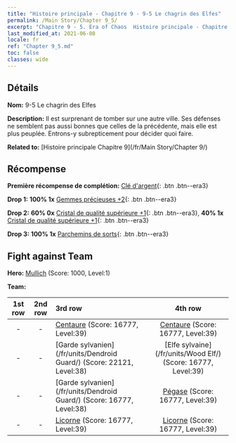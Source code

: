 ```yaml
---
title: "Histoire principale - Chapitre 9 - 9-5 Le chagrin des Elfes"
permalink: /Main Story/Chapter 9_5/
excerpt: "Chapitre 9 - 5. Era of Chaos  Histoire principale - Chapitre 9_5. 9-5 Le chagrin des Elfes"
last_modified_at: 2021-06-08
locale: fr
ref: "Chapter 9_5.md"
toc: false
classes: wide
---
```


## Détails

 **Nom:** 9-5 Le chagrin des Elfes

 **Description:** Il est surprenant de tomber sur une autre ville. Ses défenses ne semblent pas aussi bonnes que celles de la précédente, mais elle est plus peuplée. Entrons-y subrepticement pour décider quoi faire.

 **Related to:** [Histoire principale Chapitre 9](/fr/Main Story/Chapter 9/)

## Récompense

 **Première récompense de complétion:** [Clé d'argent](/ItemsFR/con_693/){: .btn .btn--era3}

 **Drop 1:** **100% 1x** [Gemmes précieuses +2](/ItemsFR/mat_30/){: .btn .btn--era3}

 **Drop 2:** **60% 0x** [Cristal de qualité supérieure +1](/ItemsFR/mat_24/){: .btn .btn--era3}, **40% 1x** [Cristal de qualité supérieure +1](/ItemsFR/mat_24/){: .btn .btn--era3}

 **Drop 3:** **100% 1x** [Parchemins de sorts](/ItemsFR/con_694/){: .btn .btn--era3}


## Fight against Team
 **Hero:** [Mullich](/fr/heroes/Mullich/) (Score: 1000, Level:1)

 **Team:**


  | 1st row | 2nd row | 3rd row | 4th row |
  |:----:|:----:|:----|:----:|
  | - | - | [Centaure](/fr/units/Centaur/) (Score: 16777, Level:39)  | [Centaure](/fr/units/Centaur/) (Score: 16777, Level:39)  |
  | - | - | [Garde sylvanien](/fr/units/Dendroid Guard/) (Score: 22121, Level:38)  | [Elfe sylvaine](/fr/units/Wood Elf/) (Score: 16777, Level:39)  |
  | - | - | [Garde sylvanien](/fr/units/Dendroid Guard/) (Score: 16777, Level:38)  | [Pégase](/fr/units/Pegasus/) (Score: 16777, Level:39)  |
  | - | - | [Licorne](/fr/units/Unicorn/) (Score: 16777, Level:39)  | [Licorne](/fr/units/Unicorn/) (Score: 16777, Level:39)  |


